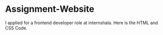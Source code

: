 # Assignment-Website
I applied for a frontend developer role at internshala. Here is the HTML and CSS Code.
